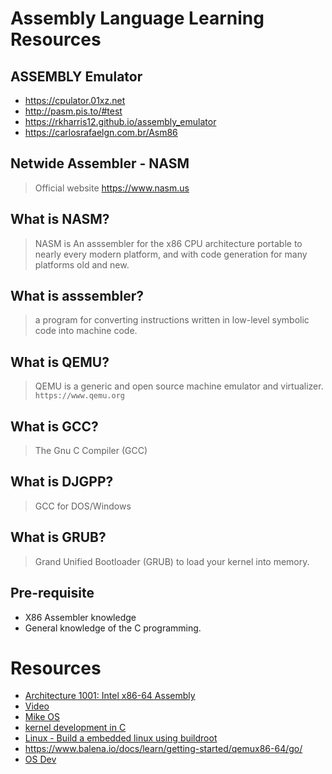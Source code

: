 # Assembly Language Learning Resources

## ASSEMBLY Emulator
* https://cpulator.01xz.net
* http://pasm.pis.to/#test
* https://rkharris12.github.io/assembly_emulator
* https://carlosrafaelgn.com.br/Asm86

## Netwide Assembler - NASM
> Official website https://www.nasm.us

## What is NASM?
> NASM is An asssembler for the x86 CPU architecture portable to nearly every modern platform, and with code generation for many platforms old and new.

## What is asssembler?
> a program for converting instructions written in low-level symbolic code into machine code.

## What is QEMU?
> QEMU is a generic and open source machine emulator and virtualizer.
> `https://www.qemu.org`

## What is GCC?
> The Gnu C Compiler (GCC) 

## What is DJGPP?
> GCC for DOS/Windows


## What is GRUB?
> Grand Unified Bootloader (GRUB) to load your kernel into memory.

## Pre-requisite
* X86 Assembler knowledge
* General knowledge of the C programming.


# Resources
* [Architecture 1001: Intel x86-64 Assembly](https://www.youtube.com/playlist?list=PLUFkSN0XLZ-m9B0DhHjkXd8foIMuZO1Gd)
* [Video](https://www.youtube.com/watch?v=6MJUGVFAXKg)
* [Mike OS](http://mikeos.sourceforge.net/)
* [kernel development in C](http://www.osdever.net/bkerndev/Docs/intro.htm)
* [Linux - Build a embedded linux using buildroot](https://www.youtube.com/watch?v=ysoi0bn66oM)
* https://www.balena.io/docs/learn/getting-started/qemux86-64/go/
* [OS Dev](https://www.youtube.com/playlist?list=PLxN4E629pPnKKqYsNVXpmCza8l0Jb6l8-)
